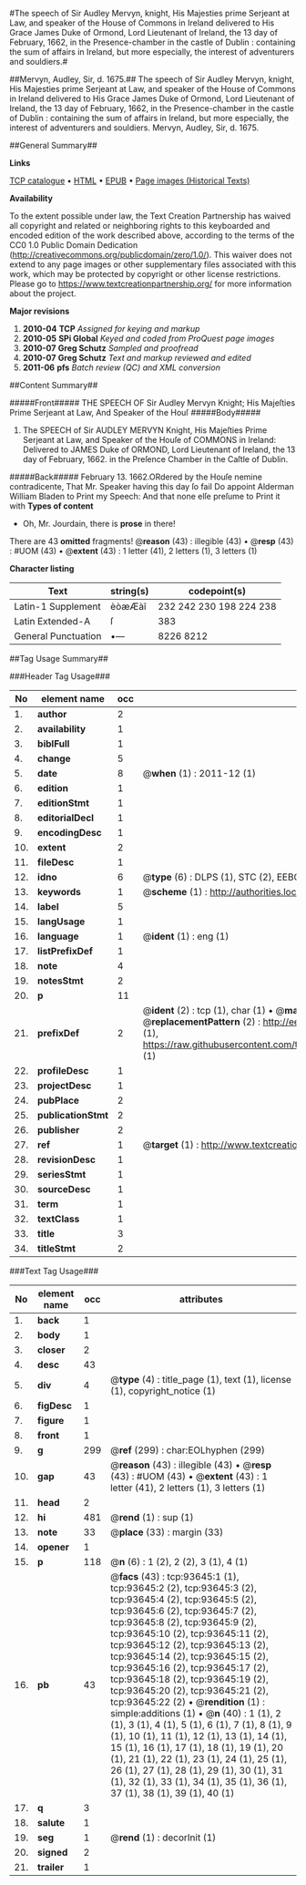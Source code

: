 #The speech of Sir Audley Mervyn, knight, His Majesties prime Serjeant at Law, and speaker of the House of Commons in Ireland delivered to His Grace James Duke of Ormond, Lord Lieutenant of Ireland, the 13 day of February, 1662, in the Presence-chamber in the castle of Dublin : containing the sum of affairs in Ireland, but more especially, the interest of adventurers and souldiers.#

##Mervyn, Audley, Sir, d. 1675.##
The speech of Sir Audley Mervyn, knight, His Majesties prime Serjeant at Law, and speaker of the House of Commons in Ireland delivered to His Grace James Duke of Ormond, Lord Lieutenant of Ireland, the 13 day of February, 1662, in the Presence-chamber in the castle of Dublin : containing the sum of affairs in Ireland, but more especially, the interest of adventurers and souldiers.
Mervyn, Audley, Sir, d. 1675.

##General Summary##

**Links**

[TCP catalogue](http://www.ota.ox.ac.uk/tcp/)  • 
[HTML](http://tei.it.ox.ac.uk/tcp/Texts-HTML/free/A50/A50735.html)  • 
[EPUB](http://tei.it.ox.ac.uk/tcp/Texts-EPUB/free/A50/A50735.epub) • 
[Page images (Historical Texts)](https://historicaltexts.jisc.ac.uk/eebo-12770220e)

**Availability**

To the extent possible under law, the Text Creation Partnership has waived all copyright and related or neighboring rights to this keyboarded and encoded edition of the work described above, according to the terms of the CC0 1.0 Public Domain Dedication (http://creativecommons.org/publicdomain/zero/1.0/). This waiver does not extend to any page images or other supplementary files associated with this work, which may be protected by copyright or other license restrictions. Please go to https://www.textcreationpartnership.org/ for more information about the project.

**Major revisions**

1. __2010-04__ __TCP__ *Assigned for keying and markup*
1. __2010-05__ __SPi Global__ *Keyed and coded from ProQuest page images*
1. __2010-07__ __Greg Schutz__ *Sampled and proofread*
1. __2010-07__ __Greg Schutz__ *Text and markup reviewed and edited*
1. __2011-06__ __pfs__ *Batch review (QC) and XML conversion*

##Content Summary##

#####Front#####
THE SPEECH OF Sir Audley Mervyn Knight; His Majeſties Prime Serjeant at Law, And Speaker of the Houſ
#####Body#####

1. The SPEECH of Sir AUDLEY MERVYN Knight, His Majeſties Prime Serjeant at Law, and Speaker of the Houſe of COMMONS in Ireland: Delivered to JAMES Duke of ORMOND, Lord Lieutenant of Ireland, the 13 day of February, 1662. in the Preſence Chamber in the Caſtle of Dublin.

#####Back#####
February 13. 1662.ORdered by the Houſe nemine contradicente, That Mr. Speaker having this day ſo faiI Do appoint Alderman William Bladen to Print my Speech: And that none elſe preſume to Print it with
**Types of content**

  * Oh, Mr. Jourdain, there is **prose** in there!

There are 43 **omitted** fragments! 
 @__reason__ (43) : illegible (43)  •  @__resp__ (43) : #UOM (43)  •  @__extent__ (43) : 1 letter (41), 2 letters (1), 3 letters (1)

**Character listing**


|Text|string(s)|codepoint(s)|
|---|---|---|
|Latin-1 Supplement|èòæÆàî|232 242 230 198 224 238|
|Latin Extended-A|ſ|383|
|General Punctuation|•—|8226 8212|

##Tag Usage Summary##

###Header Tag Usage###

|No|element name|occ|attributes|
|---|---|---|---|
|1.|__author__|2||
|2.|__availability__|1||
|3.|__biblFull__|1||
|4.|__change__|5||
|5.|__date__|8| @__when__ (1) : 2011-12 (1)|
|6.|__edition__|1||
|7.|__editionStmt__|1||
|8.|__editorialDecl__|1||
|9.|__encodingDesc__|1||
|10.|__extent__|2||
|11.|__fileDesc__|1||
|12.|__idno__|6| @__type__ (6) : DLPS (1), STC (2), EEBO-CITATION (1), OCLC (1), VID (1)|
|13.|__keywords__|1| @__scheme__ (1) : http://authorities.loc.gov/ (1)|
|14.|__label__|5||
|15.|__langUsage__|1||
|16.|__language__|1| @__ident__ (1) : eng (1)|
|17.|__listPrefixDef__|1||
|18.|__note__|4||
|19.|__notesStmt__|2||
|20.|__p__|11||
|21.|__prefixDef__|2| @__ident__ (2) : tcp (1), char (1)  •  @__matchPattern__ (2) : ([0-9\-]+):([0-9IVX]+) (1), (.+) (1)  •  @__replacementPattern__ (2) : http://eebo.chadwyck.com/downloadtiff?vid=$1&page=$2 (1), https://raw.githubusercontent.com/textcreationpartnership/Texts/master/tcpchars.xml#$1 (1)|
|22.|__profileDesc__|1||
|23.|__projectDesc__|1||
|24.|__pubPlace__|2||
|25.|__publicationStmt__|2||
|26.|__publisher__|2||
|27.|__ref__|1| @__target__ (1) : http://www.textcreationpartnership.org/docs/. (1)|
|28.|__revisionDesc__|1||
|29.|__seriesStmt__|1||
|30.|__sourceDesc__|1||
|31.|__term__|1||
|32.|__textClass__|1||
|33.|__title__|3||
|34.|__titleStmt__|2||


###Text Tag Usage###

|No|element name|occ|attributes|
|---|---|---|---|
|1.|__back__|1||
|2.|__body__|1||
|3.|__closer__|2||
|4.|__desc__|43||
|5.|__div__|4| @__type__ (4) : title_page (1), text (1), license (1), copyright_notice (1)|
|6.|__figDesc__|1||
|7.|__figure__|1||
|8.|__front__|1||
|9.|__g__|299| @__ref__ (299) : char:EOLhyphen (299)|
|10.|__gap__|43| @__reason__ (43) : illegible (43)  •  @__resp__ (43) : #UOM (43)  •  @__extent__ (43) : 1 letter (41), 2 letters (1), 3 letters (1)|
|11.|__head__|2||
|12.|__hi__|481| @__rend__ (1) : sup (1)|
|13.|__note__|33| @__place__ (33) : margin (33)|
|14.|__opener__|1||
|15.|__p__|118| @__n__ (6) : 1 (2), 2 (2), 3 (1), 4 (1)|
|16.|__pb__|43| @__facs__ (43) : tcp:93645:1 (1), tcp:93645:2 (2), tcp:93645:3 (2), tcp:93645:4 (2), tcp:93645:5 (2), tcp:93645:6 (2), tcp:93645:7 (2), tcp:93645:8 (2), tcp:93645:9 (2), tcp:93645:10 (2), tcp:93645:11 (2), tcp:93645:12 (2), tcp:93645:13 (2), tcp:93645:14 (2), tcp:93645:15 (2), tcp:93645:16 (2), tcp:93645:17 (2), tcp:93645:18 (2), tcp:93645:19 (2), tcp:93645:20 (2), tcp:93645:21 (2), tcp:93645:22 (2)  •  @__rendition__ (1) : simple:additions (1)  •  @__n__ (40) : 1 (1), 2 (1), 3 (1), 4 (1), 5 (1), 6 (1), 7 (1), 8 (1), 9 (1), 10 (1), 11 (1), 12 (1), 13 (1), 14 (1), 15 (1), 16 (1), 17 (1), 18 (1), 19 (1), 20 (1), 21 (1), 22 (1), 23 (1), 24 (1), 25 (1), 26 (1), 27 (1), 28 (1), 29 (1), 30 (1), 31 (1), 32 (1), 33 (1), 34 (1), 35 (1), 36 (1), 37 (1), 38 (1), 39 (1), 40 (1)|
|17.|__q__|3||
|18.|__salute__|1||
|19.|__seg__|1| @__rend__ (1) : decorInit (1)|
|20.|__signed__|2||
|21.|__trailer__|1||
